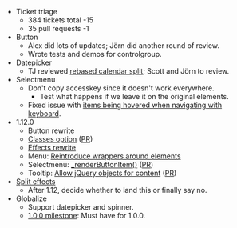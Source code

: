* Ticket triage
  * 384 tickets total -15
  * 35 pull requests -1
* Button
  * Alex did lots of updates; Jörn did another round of review.
  * Wrote tests and demos for controlgroup.
* Datepicker
  * TJ reviewed [rebased calendar split](https://github.com/jquery/jquery-ui/pull/1316); Scott and Jörn to review.
* Selectmenu
  * Don't copy accesskey since it doesn't work everywhere.
    * Test what happens if we leave it on the original elements.
  * Fixed issue with [items being hovered when navigating with keyboard](http://bugs.jqueryui.com/ticket/10458).
* 1.12.0
  * Button rewrite
  * [Classes option](http://bugs.jqueryui.com/ticket/7053) ([PR](https://github.com/jquery/jquery-ui/pull/790))
  * [Effects rewrite](https://github.com/jquery/jquery-ui/pull/1017)
  * Menu: [Reintroduce wrappers around elements](http://bugs.jqueryui.com/ticket/10162)
  * Selectmenu: [_renderButtonItem()](http://bugs.jqueryui.com/ticket/10142) ([PR](https://github.com/jquery/jquery-ui/pull/1299))
  * Tooltip: [Allow jQuery objects for content](http://bugs.jqueryui.com/ticket/9278) ([PR](https://github.com/jquery/jquery-ui/pull/983))
* [Split effects](https://github.com/jquery/jquery-ui/pull/185)
  * After 1.12, decide whether to land this or finally say no.
* Globalize
  * Support datepicker and spinner.
  * [1.0.0 milestone](https://github.com/jquery/globalize/milestones/1.0.0): Must have for 1.0.0.
